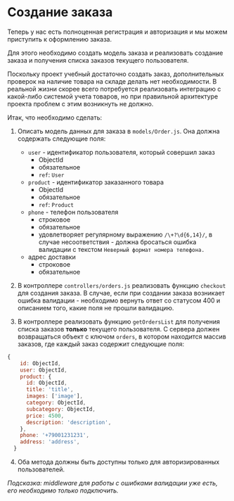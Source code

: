 # Создание заказа

Теперь у нас есть полноценная регистрация и авторизация и мы можем приступить к оформлению заказа.


Для этого необходимо создать модель заказа и реализовать создание заказа и получения списка заказов 
текущего пользователя.

Поскольку проект учебный достаточно создать заказ, дополнительных проверок на наличие товара на 
складе делать нет необходимости. В реальной жизни скорее всего потребуется реализовать интеграцию с 
какой-либо системой учета товаров, но при правильной архитектуре проекта проблем с этим возникнуть 
не должно.


Итак, что необходимо сделать:

1. Описать модель данных для заказа в `models/Order.js`. Она должна содержать следующие поля: 
    * `user` - идентификатор пользователя, который совершил заказ
        - ObjectId
        - обязательное
        - `ref`: `User` 
    * `product` - идентификатор заказанного товара
        - ObjectId
        - обязательное
        - `ref`: `Product`
    * `phone` - телефон пользователя
        - строковое
        - обязательное
        - удовлетворяет регулярному выражению `/\+?\d{6,14}/`, в случае несоответствия - должна 
        бросаться ошибка валидации с текстом `Неверный формат номера телефона.`
    * адрес доставки
        - строковое
        - обязательное
   
2. В контроллере `controllers/orders.js` реализовать функцию `checkout` для создания заказа. В 
случае, если при создании заказа возникает ошибка валидации - необходимо вернуть ответ со статусом 
400 и описанием того, какие поля не прошли валидацию. 

3. В контроллере реализовать функцию `getOrdersList` для получения списка заказов **только** текущего 
пользователя. С сервера должен возвращаться объект с ключом `orders`, в котором находится массив 
заказов, где каждый заказ содержит следующие поля:
```js
{
    id: ObjectId,
    user: ObjectId,
    product: {
      id: ObjectId,
      title: 'title',
      images: ['image'],
      category: ObjectId,
      subcategory: ObjectId,
      price: 4500,
      description: 'description',
    },
    phone: '+79001231231',
    address: 'address',
  }
``` 

4. Оба метода должны быть доступны только для авторизированных пользователей.


*Подсказка: middleware для работы с ошибками валидации уже есть, его необходимо только подключить.*
